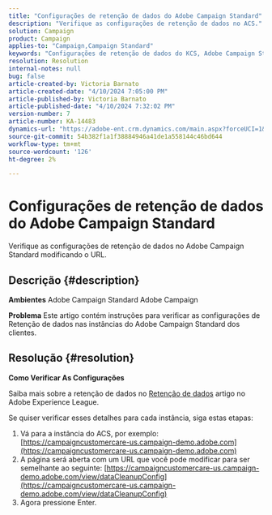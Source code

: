 ```yaml
---
title: "Configurações de retenção de dados do Adobe Campaign Standard"
description: "Verifique as configurações de retenção de dados no ACS."
solution: Campaign
product: Campaign
applies-to: "Campaign,Campaign Standard"
keywords: "Configurações de retenção de dados do KCS, Adobe Campaign Standard, URL"
resolution: Resolution
internal-notes: null
bug: false
article-created-by: Victoria Barnato
article-created-date: "4/10/2024 7:05:00 PM"
article-published-by: Victoria Barnato
article-published-date: "4/10/2024 7:32:02 PM"
version-number: 7
article-number: KA-14483
dynamics-url: "https://adobe-ent.crm.dynamics.com/main.aspx?forceUCI=1&pagetype=entityrecord&etn=knowledgearticle&id=6201e238-6df7-ee11-a1fd-6045bd026dc7"
source-git-commit: 54b382f1a1f38884946a41de1a558144c46bd644
workflow-type: tm+mt
source-wordcount: '126'
ht-degree: 2%

---
```


# Configurações de retenção de dados do Adobe Campaign Standard


Verifique as configurações de retenção de dados no Adobe Campaign Standard modificando o URL.

## Descrição {#description}


<b>Ambientes</b>
Adobe Campaign Standard Adobe Campaign

<b>Problema</b>
Este artigo contém instruções para verificar as configurações de Retenção de dados nas instâncias do Adobe Campaign Standard dos clientes.


## Resolução {#resolution}


<b>Como Verificar As Configurações</b>

Saiba mais sobre a retenção de dados no [Retenção de dados](https://experienceleague.adobe.com/docs/campaign-standard/using/administrating/application-settings/data-retention.html?lang=br) artigo no Adobe Experience League.

Se quiser verificar esses detalhes para cada instância, siga estas etapas:

1. Vá para a instância do ACS, por exemplo: [https://campaigncustomercare-us.campaign-demo.adobe.com](https://campaigncustomercare-us.campaign-demo.adobe.com)
1. A página será aberta com um URL que você pode modificar para ser semelhante ao seguinte: [https://campaigncustomercare-us.campaign-demo.adobe.com/view/dataCleanupConfig](https://campaigncustomercare-us.campaign-demo.adobe.com/view/dataCleanupConfig)
1. Agora pressione Enter.

